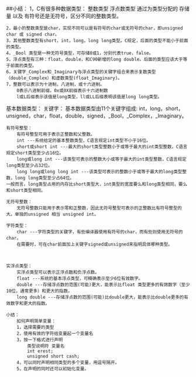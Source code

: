 ##小结：
    1，C有很多种数据类型：
        整数类型
        浮点数类型
    通过为类型分配的 存储量 以及 有符号还是无符号，区分不同的整数类型。

    2，最小的整数类型是char，实现不同可以是有符号的char或无符号的char，即unsigned char 或 signed char。
    3，其他整数类型有short，int，long，long long类型。C规定，后面的类型不能小于前面的类型。
    4，_Bool 类型是一种无符号类型，可存储0或1，分别代表true，false。
    5，浮点类型有三种：float，double，和C90新增的long double。后面的类型应该大于等于前面的类型。
    6，关键字_Complex和_Imaginary与浮点类型的关键字组合来表示复数类型（double_Complex）和虚数类型(float_Imaginary)。
    7，整数可以表示为十进制，八进制，或十六进制。
        0表示八进制前缀，0x或0X前缀表示十六进制数
        l或L后缀表示该值是long类型，ll或LL后缀表明该值是long long类型。

基本数据类型：
    关键字：
        基本数据类型由11个关键字组成:
            int，long，short，unsigned，char，float，double，signed，_Bool，_Complex，_Imaginary。

    有符号整型：
        有符号整型可用于表示正整数和父整数。
        int ---系统给定的基本整数类型，C语言规定int类型不小于16位。
        short或short int ---最大的short类型整数小于或等于最大的int类型整数，C语言规定short类型至少占16位。
        long或long int ---该类型可表示的整数大小或等于最大的int类型整数，C语言规定long类型至少占32位。
        long long或long long int ---该类型可表示的整数小于或等于最大的long类型整数，long long类型至少占64位。
    一般而言，long类型占用的内存比short类型大，int类型的宽度要么和long类型相同，要么和short类型相同。

    无符号整数：
        无符号整数只能用于表示零和正整数，因此无符号整型可表示的正整数比有符号整型的大。单独的unsigned 相当 unsigned int。

    字符类型：
        char ---字符类型的关键字，有些编译器使用有符号的char，而有些则使用无符号的char。
        在需要时，可在char前面加上关键字signed或unsigned来指明具体哪种类型。



    实浮点类型：
        实浮点类型可以表示正浮点数和负浮点数。
        float ---系统的基本浮点类型，可精确表示至少6位有效数字。
        double ---存储浮点数的范围(可能)更大，能表示比float 类型更多的有效数字（至少10位，通常更多）和更大的指数。
        long double ---存储浮点数的范围(可能)比double更大，能表示比double更多的有效数字和更大的指数。

    小结：
        如何声明简单变量：
        1，选择需要的类型
        2，使用有效的字符给变量起一个变量名
        3，按一下格式进行声明
            类型说明符 变量名
            int erest;
            unsigned short cash;
        4，可以同时声明相同类型的多个变量，用逗号隔开。
        5，在声明的同时还可以初始化变量。









